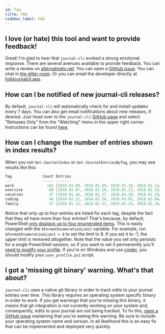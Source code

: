 ```yaml
---
id: faq
title: FAQ
sidebar_label: FAQ
---
```


## I love (or hate) this tool and want to provide feedback!

Great! I'm glad to hear that `journal-cli` evoked a strong emotional response. There are several avenues available to provide feedback. You can write a review on [alternativeto.net](https://alternativeto.net/software/journal-cli/reviews/). You can open a [GitHub issue](https://github.com/refactorsaurusrex/journal-cli/issues/new/choose). You can chat in [the gitter room](https://gitter.im/journal-cli/community). Or you can email the developer directly at hi@journalcli.app.  

## How can I be notified of new journal-cli releases?

By default, `journal-cli` will automatically check for and install updates every 7 days. You can also get email notifications about new releases, if desired. Just head over to the `journal-cli` [GitHub page](https://github.com/refactorsaurusrex/journal-cli) and select "Releases Only" from the "Watching" menu in the upper right corner. Instructions can be found [here](https://help.github.com/en/github/receiving-notifications-about-activity-on-github/watching-and-unwatching-releases-for-a-repository#watching-releases-for-a-repository). 

## How can I change the number of entries shown in index results?

When you run `Get-JournalIndex` or `Get-JournalEntriesByTag`, you may see results like this:

```powershell
Tag              Count Entries
---              ----- -------
work               141 {2018.01.08, 2018.01.09, 2018.01.10, 2018.01.11…}
exercise            89 {2018.01.07, 2018.01.10, 2018.01.13, 2018.01.15…}
vacation            47 {2018.01.26, 2018.01.27, 2018.01.28, 2018.01.29…}
coding              46 {2018.02.22, 2018.02.26, 2018.03.03, 2018.03.04…}
family              37 {2018.01.13, 2018.02.21, 2018.02.24, 2018.02.26…}
```

Notice that only up to four entries are listed for each tag, despite the fact that they all have more than four entries? That's because, by default, PowerShell [only displays up to four enumerated items](https://docs.microsoft.com/en-us/powershell/module/microsoft.powershell.core/about/about_preference_variables?view=powershell-6#formatenumerationlimit). This is easily changed with the `$FormatEnumerationLimit` variable. For example, run `$FormatEnumerationLimit = 8` to set the limit to 8. If you set it to -1, the upper limit is removed altogether. Note that the value you set only persists for a single PowerShell session, so if you want to set it permanently you'll [need to modify your profile](https://docs.microsoft.com/en-us/powershell/module/microsoft.powershell.core/about/about_profiles?view=powershell-6). If you're on Windows and use [cmder](https://cmder.net/), you should modify your `user_profile.ps1` script. 

## I got a 'missing git binary' warning. What's that about?

`journal-cli` uses a native git library in order to track edits to your journal entries over time. This library requires an operating system specific binary in order to work. If you get warnings that you're missing this binary, it means that git integration is not currently working on your system and, consequently, edits to your journal are not being tracked. To fix this, [open a GitHub issue](https://github.com/refactorsaurusrex/journal-cli/issues) explaining that you're seeing this warning. Be sure to include your operating system name and version. In all likelihood this is an easy fix that can be implemented and deployed very quickly.
